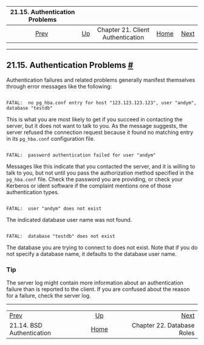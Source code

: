 <!--?xml version="1.0" encoding="UTF-8" standalone="no"?-->

|           21.15. Authentication Problems           |                                                                      |                                   |                                                       |                                                       |
| :------------------------------------------------: | :------------------------------------------------------------------- | :-------------------------------: | ----------------------------------------------------: | ----------------------------------------------------: |
| [Prev](auth-bsd.html "21.14. BSD Authentication")  | [Up](client-authentication.html "Chapter 21. Client Authentication") | Chapter 21. Client Authentication | [Home](index.html "PostgreSQL 17devel Documentation") |  [Next](user-manag.html "Chapter 22. Database Roles") |

***

## 21.15. Authentication Problems [#](#CLIENT-AUTHENTICATION-PROBLEMS)

Authentication failures and related problems generally manifest themselves through error messages like the following:

```

FATAL:  no pg_hba.conf entry for host "123.123.123.123", user "andym", database "testdb"
```

This is what you are most likely to get if you succeed in contacting the server, but it does not want to talk to you. As the message suggests, the server refused the connection request because it found no matching entry in its `pg_hba.conf` configuration file.

```

FATAL:  password authentication failed for user "andym"
```

Messages like this indicate that you contacted the server, and it is willing to talk to you, but not until you pass the authorization method specified in the `pg_hba.conf` file. Check the password you are providing, or check your Kerberos or ident software if the complaint mentions one of those authentication types.

```

FATAL:  user "andym" does not exist
```

The indicated database user name was not found.

```

FATAL:  database "testdb" does not exist
```

The database you are trying to connect to does not exist. Note that if you do not specify a database name, it defaults to the database user name.

### Tip

The server log might contain more information about an authentication failure than is reported to the client. If you are confused about the reason for a failure, check the server log.

***

|                                                    |                                                                      |                                                       |
| :------------------------------------------------- | :------------------------------------------------------------------: | ----------------------------------------------------: |
| [Prev](auth-bsd.html "21.14. BSD Authentication")  | [Up](client-authentication.html "Chapter 21. Client Authentication") |  [Next](user-manag.html "Chapter 22. Database Roles") |
| 21.14. BSD Authentication                          |         [Home](index.html "PostgreSQL 17devel Documentation")        |                            Chapter 22. Database Roles |
